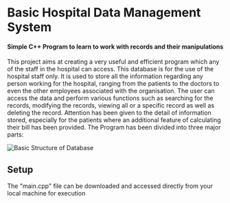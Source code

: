 # Basic Hospital Data Management System
#### Simple C++ Program to learn to work with records and their manipulations

This project aims at creating a very useful and efficient program which any of the staff in the hospital can access. This database is for the use of the hospital staff only. It is used to store all the information regarding any person working for the hospital, ranging from the patients to the doctors to even the other employees associated with the organisation. The user can access the data and perform various functions such as searching for the records, modifying the records, viewing all or a specific record as well as deleting the record. Attention has been given to the detail of information stored, especially for the patients where an additional feature of calculating their bill has been provided. The Program has been divided into three major parts:

![Basic Structure of Database](https://i.ibb.co/1v2kPpF/Screenshot-2020-09-14-122637.png)


## Setup

The "main.cpp" file can be downloaded and accessed directly from your local machine for execution

